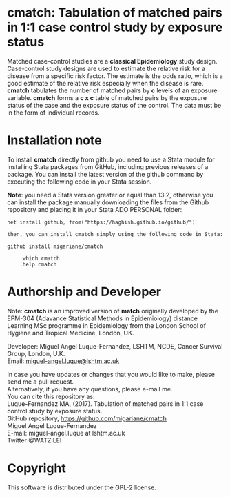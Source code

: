 # cmatch: Tabulation of matched pairs in 1:1 case control study by exposure status

Matched case-control studies are a **classical Epidemiology** study design. Case-control study designs are used
to estimate the relative risk for a disease from a specific risk factor. The estimate is the odds ratio, which is 
a good estimate of the relative risk especially when the disease is rare. **cmatch** tabulates the number of 
matched pairs by **c** levels of an exposure variable. **cmatch** forms a **c x c** table of matched pairs 
by the exposure status of the case and the exposure status of the control. The data must be in the form of individual records.  

# Installation note    

To install **cmatch** directly from github you need to use a Stata module for installing Stata packages from GitHub, including previous releases of a package. You can install the latest version of the github command by executing the following code in your Stata session.  

**Note**: you need a Stata version greater or equal than 13.2, otherwise you can install the package manually downloading the files from the Github repository and placing it in your Stata ADO PERSONAL folder:   

    net install github, from("https://haghish.github.io/github/")  

    then, you can install cmatch simply using the following code in Stata:  

    github install migariane/cmatch  
   
        .which cmatch   
        .help cmatch   

# Authorship and Developer

Note: **cmatch** is an improved version of **match** originally developed by the EPM-304 (Adavance Statistical Methods in Epidemiology) distance Learning MSc programme in Epidemiology from the London School of Hygiene and Tropical Medicine, London, UK.  

Developer: Miguel Angel Luque-Fernandez, LSHTM, NCDE, Cancer Survival Group, London, U.K.      
Email: miguel-angel.luque@lshtm.ac.uk   

In case you have updates or changes that you would like to make, please send me a pull request.    
Alternatively, if you have any questions, please e-mail me.       
You can cite this repository as:    
Luque-Fernandez MA, (2017). Tabulation of matched pairs in 1:1 case control study by exposure status.   
GitHub repository, https://github.com/migariane/cmatch   
Miguel Angel Luque-Fernandez    
E-mail: miguel-angel.luque at lshtm.ac.uk  
Twitter @WATZILEI  

# Copyright
This software is distributed under the GPL-2 license.  


